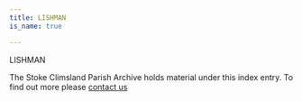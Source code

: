 ```yaml
---
title: LISHMAN
is_name: true

---
```


LISHMAN


The Stoke Climsland Parish Archive holds material under this index entry. To find out more please [contact us](/contact/)
